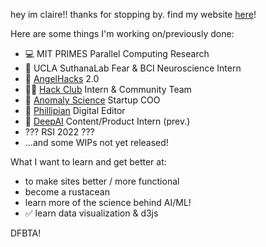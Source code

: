 hey im claire!! thanks for stopping by. find my website [here](https://clairebookworm.com)!


Here are some things I'm working on/previously done:

- 💻 MIT PRIMES Parallel Computing Research
- 🧠 UCLA SuthanaLab Fear & BCI Neuroscience Intern
- 👼 [AngelHacks](https://angelhacks.org) 2.0
- 👩‍💻 [Hack Club](https://hackclub.com) Intern & Community Team
- 🧫 [Anomaly Science](https://anomaly-science.com/) Startup COO
- 📰 [Phillipian](https://phillipian.net) Digital Editor 
- 🎱 [DeepAI](https://deepai.org) Content/Product Intern (prev.)
- ??? RSI 2022 ???
- ...and some WIPs not yet released!

What I want to learn and get better at:

- to make sites better / more functional
- become a rustacean
- learn more of the science behind AI/ML!
- ✅ learn data visualization & d3js

DFBTA! 
